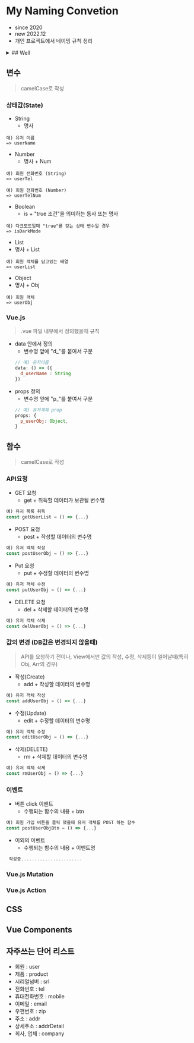 # My Naming Convetion
- since 2020
- new 2022.12
- 개인 프로젝트에서 네이밍 규칙 정리

<details>
<summary> ## Well</summary>
  - hello world
</details>


## 변수
> camelCase로 작성
### 상태값(State)
- String
  - 명사
```
예) 유저 이름
=> userName
```

- Number
  - 명사 + Num
```
예) 회원 전화번호 (String)
=> userTel

예) 회원 전화번호 (Number)
=> userTelNum
```

- Boolean
  - is + "true 조건"을 의미하는 동사 또는 명사
```
예) 다크모드일때 "true"를 갖는 상태 변수일 경우
=> isDarkMode
```

- List
- 명사 + List
```
예) 회원 객체를 담고있는 배열
=> userList
```
- Object
- 명사 + Obj
```
예) 회원 객체
=> userObj
```

### Vue.js
> .vue 파일 내부에서 정의했을때 규칙
- data 안에서 정의
  - 변수명 앞에 "d_"를 붙여서 구분
  ```js
  // 예) 유저이름
  data: () => ({
    d_userName : String
  })
  ```
- props 정의
  - 변수명 앞에 "p_"를 붙여서 구분
  ```js
  // 예) 유저객체 prop
  props: {
    p_userObj: Object,
  }
  ```

## 함수
> camelCase로 작성
### API요청
- GET 요청
  - get + 취득할 데이터가 보관될 변수명
```js
예) 유저 목록 취득
const getUserList = () => {...}
```

- POST 요청
  - post + 작성할 데이터의 변수명
```js
예) 유저 객체 작성
const postUserObj = () => {...}
```

- Put 요청
  - put + 수정할 데이터의 변수명
```js
예) 유저 객체 수정
const putUserObj = () => {...}
```

- DELETE 요청
  - del + 삭제할 데이터의 변수명
```js
예) 유저 객체 삭제
const delUserObj = () => {...}
```

### 값의 변경 (DB값은 변경되지 않을때)
> API를 요청하기 전이나, View에서만 값의 작성, 수정, 삭제등이 일어날때(특히 Obj, Arr의 경우)
- 작성(Create)
  - add + 작성할 데이터의 변수명
```js
예) 유저 객체 작성
const addUserObj = () => {...}
```

- 수정(Update)
  - edit + 수정할 데이터의 변수명
```js
예) 유저 객체 수정
const editUserObj = () => {...}
```

- 삭제(DELETE)
  - rm + 삭제할 데이터의 변수명
```js
예) 유저 객체 삭제
const rmUserObj = () => {...}
```

### 이벤트
- 버튼 click 이벤트
  - 수행되는 함수의 내용 + btn
```js
예) 회원 가입 버튼을 클릭 했을때 유저 객체를 POST 하는 함수
const postUserObjBtn = () => {...}
```

- 이외의 이벤트
  - 수행되는 함수의 내용 + 이벤트명
```js
 작성중.......................
```

### Vue.js Mutation
### Vue.js Action






## CSS

## Vue Components


## 자주쓰는 단어 리스트
- 회원 : user
- 제품 : product
- 시리얼넘버 : srl
- 전화번호 : tel
- 휴대전화번호 : mobile
- 이메일 : email
- 우편번호 : zip
- 주소 : addr
- 상세주소 : addrDetail
- 회사, 업체 : company
